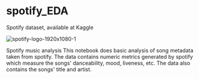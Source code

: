 # spotify_EDA
Spotify dataset, available at Kaggle


![spotify-logo-1920x1080-1](https://user-images.githubusercontent.com/100385953/179644404-44dc772e-e94f-475b-9602-b7391c9be2ef.jpg)


Spotify music analysis
This notebook does basic analysis of song metadata taken from spotify. The data contains numeric metrics generated by spotify which measure the songs' danceability, mood, liveness, etc. The data also contains the songs' title and artist.
